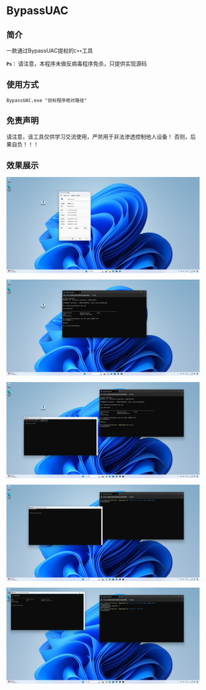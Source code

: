# BypassUAC

## 简介

一款通过BypassUAC提权的`C++`工具

**`Ps：`** 请注意，本程序未做反病毒程序免杀，只提供实现源码



## 使用方式

```
BypassUAC.exe "目标程序绝对路径"
```



## 免责声明

请注意，该工具仅供学习交流使用，严🈲用于非法渗透控制他人设备！ 否则，后果自负！！！



## 效果展示



![d0f0f6c4798560ab95fc6a63ed18ad5](./image/d0f0f6c4798560ab95fc6a63ed18ad5.png)

![117eaf2bd9f355fbc7496a575fcb3c4](./image/117eaf2bd9f355fbc7496a575fcb3c4.png)

![1c6fca877a87896b3f2afe3fb19c409](./image/1c6fca877a87896b3f2afe3fb19c409.png)

![41451ede4c7cf49e19ee862e16096ac](image/41451ede4c7cf49e19ee862e16096ac.png)

![59d9c8b20ec07e96e5a84699f5f294a](./image/59d9c8b20ec07e96e5a84699f5f294a.png)
